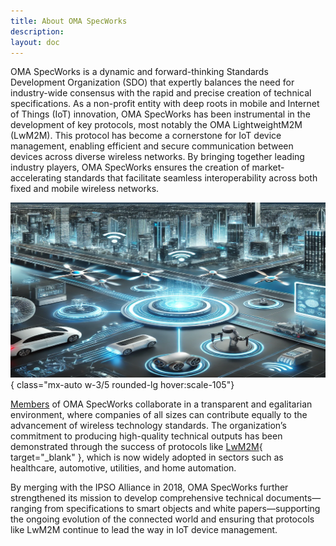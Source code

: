 ```yaml
---
title: About OMA SpecWorks
description:
layout: doc
---
```


OMA SpecWorks is a dynamic and forward-thinking Standards Development
Organization (SDO) that expertly balances the need for industry-wide consensus
with the rapid and precise creation of technical specifications. As a non-profit
entity with deep roots in mobile and Internet of Things (IoT) innovation, OMA
SpecWorks has been instrumental in the development of key protocols, most notably
the OMA LightweightM2M (LwM2M). This protocol has become a cornerstone for IoT
device management, enabling efficient and secure communication between devices
across diverse wireless networks. By bringing together leading industry players,
OMA SpecWorks ensures the creation of market-accelerating standards that
facilitate seamless interoperability across both fixed and mobile wireless
networks.

![](/images/omaspecworks/about/DALL_E_Idea_machine_landscape.png){ class="mx-auto w-3/5 rounded-lg hover:scale-105"}

[Members](/omaspecworks/membership/members) of OMA SpecWorks collaborate in a
transparent and egalitarian environment, where companies of all sizes can
contribute equally to the advancement of wireless technology standards. The
organization’s commitment to producing high-quality technical outputs has been
demonstrated through the success of protocols like [LwM2M](/lwm2m/about/what-is){ target="_blank" },
which is now widely adopted in sectors such as healthcare, automotive,
utilities, and home automation.

By merging with the IPSO Alliance in 2018, OMA SpecWorks further
strengthened its mission to develop comprehensive technical documents—ranging
from specifications to smart objects and white papers—supporting the ongoing
evolution of the connected world and ensuring that protocols like LwM2M
continue to lead the way in IoT device management.

